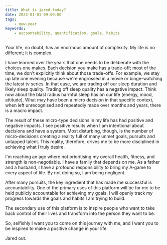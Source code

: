 ```yaml
---
title: What is jared.today?
date: 2023-01-01 09:00:00
tags:
    - new-year
keywords:
    - accountability, quantification, goals, habits
---
```


Your life, no doubt, has an enormous amount of complexity. My life is no different; it is complex.

I have learned over the years that one needs to be deliberate with the choices one makes. Each decision you make has a trade-off; most of the time, we don't explicitly think about those trade-offs. For example, we stay up late one evening because we're engrossed in a movie or binge-watching the latest tv series. In that case, we are trading off our sleep duration and likely sleep quality. Trading off sleep quality has a negative impact. Think now about the blast radius harmful sleep has on our life (energy, mood, attitude). What may have been a micro decision in that specific context, when left unrecognised and repeatedly made over months and years, there is a macro impact.

The result of these micro-type decisions in my life has had positive and negative impacts. I see positive results when I am intentional about decisions and have a system. Most disturbing, though, is the number of micro-decisions creating a reality full of many unmet goals, pursuits and untapped talent. This reality, therefore, drives me to be more disciplined in achieving what I truly desire.

I'm reaching an age where not prioritising my overall health, fitness, and strength is non-negotiable. I have a family that depends on me. As a father and a husband, I have a profound responsibility to bring my A-game to every aspect of life. By not doing so, I am being negligent.

After many pursuits, the key ingredient that has made me successful is accountability. One of the primary uses of this platform will be for me to be held publicly accountable for achieving my goals. I will openly track my progress towards the goals and habits I am trying to build.

The secondary use of this platform is to inspire people who want to take back control of their lives and transform into the person they want to be. 

So, selfishly I want you to come on this journey with me, and I want you to be inspired to make a positive change in your life.

Jared out.